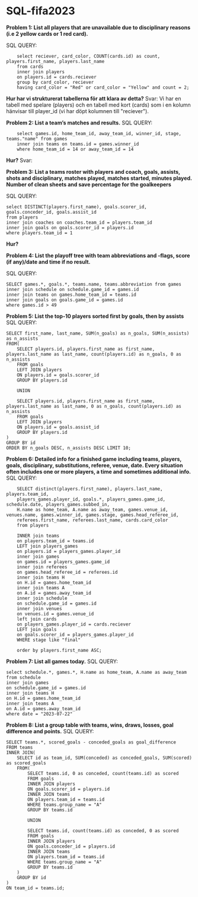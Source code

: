 # SQL-fifa2023

**Problem 1: List all players that are unavailable due to disciplinary reasons (i.e 2 yellow cards or 1 red card).**

SQL QUERY: 
```
    select reciever, card_color, COUNT(cards.id) as count, players.first_name, players.last_name
    from cards
    inner join players 
    on players.id = cards.reciever
    group by card_color, reciever
    having card_color = "Red" or card_color = "Yellow" and count = 2;
```


**Hur har vi strukturerat tabellerna för att klara av detta?**
Svar: Vi har en tabell med spelare (players) och en tabell med kort (cards) som i en kolumn hänvisar till player_id (vi har döpt kolumnen till "reciever"). 

**Problem 2: List a team’s matches and results.**
SQL QUERY: 
````
    select games.id, home_team_id, away_team_id, winner_id, stage, teams."name" from games
    inner join teams on teams.id = games.winner_id
    where home_team_id = 14 or away_team_id = 14
````

**Hur?**
Svar: 

**Problem 3: List a teams roster with players and coach, goals, assists, shots and disciplinary, matches played, matches started, minutes played. Number of clean sheets and save percentage for the goalkeepers**

SQL QUERY: 
````
select DISTINCT(players.first_name), goals.scorer_id, goals.conceder_id, goals.assist_id
from players
inner join coaches on coaches.team_id = players.team_id
inner join goals on goals.scorer_id = players.id
where players.team_id = 1

````
**Hur?**

**Problem 4: List the playoff tree with team abbreviations and -flags, score (if any)/date and time if no result.**

SQL QUERY: 
````
SELECT games.*, goals.*, teams.name, teams.abbreviation from games 
inner join schedule on schedule.game_id = games.id
inner join teams on games.home_team_id = teams.id
inner join goals on goals.game_id = games.id
where games.id > 49
````

**Problem 5: List the top-10 players sorted first by goals, then by assists**
SQL QUERY: 
````
SELECT first_name, last_name, SUM(n_goals) as n_goals, SUM(n_assists) as n_assists
FROM(
	SELECT players.id, players.first_name as first_name, players.last_name as last_name, count(players.id) as n_goals, 0 as n_assists
	FROM goals
	LEFT JOIN players
	ON players.id = goals.scorer_id
	GROUP BY players.id
	
	UNION
	
	SELECT players.id, players.first_name as first_name, players.last_name as last_name, 0 as n_goals, count(players.id) as n_assists
	FROM goals
	LEFT JOIN players
	ON players.id = goals.assist_id
	GROUP BY players.id
)
GROUP BY id
ORDER BY n_goals DESC, n_assists DESC LIMIT 10;
````

**Problem 6: Detailed info for a finished game including teams, players, goals, disciplinary, substitutions, referee, venue, date. Every situation often includes one or more players, a time and sometimes additional info.**
SQL QUERY: 
````
	SELECT distinct(players.first_name), players.last_name, players.team_id,
	players_games.player_id, goals.*, players_games.game_id, schedule.date, players_games.subbed_in,
	H.name as home_team, A.name as away_team, games.venue_id, venues.name, games.winner_id, games.stage, games.head_referee_id,
	referees.first_name, referees.last_name, cards.card_color
	from players

	INNER join teams
	on players.team_id = teams.id
	LEFT join players_games
	on players.id = players_games.player_id
	inner join games
	on games.id = players_games.game_id
	inner join referees
	on games.head_referee_id = referees.id
	inner join teams H
	on H.id = games.home_team_id
	inner join teams A
	on A.id = games.away_team_id
	inner join schedule
	on schedule.game_id = games.id
	inner join venues
	on venues.id = games.venue_id
	left join cards
	on players_games.player_id = cards.reciever
	LEFT join goals
	on goals.scorer_id = players_games.player_id
	WHERE stage like "final"

	order by players.first_name ASC;
````

**Problem 7: List all games today.**
SQL QUERY: 
````
select schedule.*, games.*, H.name as home_team, A.name as away_team  from schedule
inner join games 
on schedule.game_id = games.id
inner join teams H
on H.id = games.home_team_id
inner join teams A
on A.id = games.away_team_id
where date = "2023-07-22"
````

**Problem 8: List a group table with teams, wins, draws, losses, goal difference and points.**
SQL QUERY: 
````
SELECT teams.*, scored_goals - conceded_goals as goal_difference
FROM teams
INNER JOIN(
	SELECT id as team_id, SUM(conceded) as conceded_goals, SUM(scored) as scored_goals
	FROM(
		SELECT teams.id, 0 as conceded, count(teams.id) as scored
	    FROM goals
	    INNER JOIN players
	    ON goals.scorer_id = players.id
	    INNER JOIN teams
	    ON players.team_id = teams.id
	    WHERE teams.group_name = "A"
	    GROUP BY teams.id
	
	    UNION
	
	    SELECT teams.id, count(teams.id) as conceded, 0 as scored
	    FROM goals
	    INNER JOIN players
	    ON goals.conceder_id = players.id
	    INNER JOIN teams
	    ON players.team_id = teams.id
	    WHERE teams.group_name = "A"
	    GROUP BY teams.id
	)
	GROUP BY id
)
ON team_id = teams.id;
````
